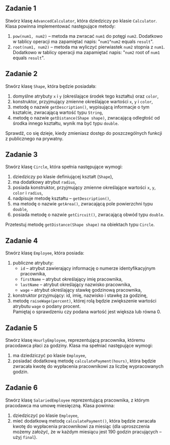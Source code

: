 ## Zadanie 1

Stwórz klasę ```AdvancedCalculator```, która dziedziczy po klasie ```Calculator```.
Klasa powinna implementować następujące metody:

1. ```pow(num1, num2)``` &ndash; metoda ma zwracać ```num1``` do potęgi ```num2```. 
   Dodatkowo w tablicy operacji ma zapamiętać napis: "```num1```^```num2``` equals ```result```".
2. ```root(num1, num2)``` &ndash; metoda ma wyliczyć pierwiastek ```num2``` stopnia z ```num1```. 
   Dodatkowo w tablicy operacji ma zapamiętać napis: "```num2``` root of ```num1``` equals ```result```".  

## Zadanie 2

Stwórz klasę `Shape`, która będzie posiadała:

1. domyślne atrybuty `x` i `y` (określające środek tego kształtu) oraz `color`,
2. konstruktor, przyjmujący zmienne określające wartości `x`, `y` i `color`, 
3. metodę o nazwie `getDescription()`, wypisującą informacje o tym kształcie, zwracającą wartość typu `String`,
4. metodę o nazwie `getDistance(Shape shape)`, zwracającą odległość od środka innego kształtu, wynik ma być typu `double`.

Sprawdź, co się dzieje, kiedy zmieniasz dostęp do poszczególnych funkcji z publicznego na prywatny.  

## Zadanie 3

Stwórz klasę `Circle`, która spełnia następujące wymogi:

1. dziedziczy po klasie definiującej kształt (`Shape`),
2. ma dodatkowy atrybut `radius`,
3. posiada konstruktor, przyjmujący zmienne określające wartości `x`, `y`, `color` i `radius`,
4. nadpisuje metodę kształtu – `getDescription()`,
5. ma metodę o nazwie `getArea()`, zwracającą pole powierzchni typu `double`,
6. posiada metodę o nazwie `getCircuit()`, zwracającą obwód typu `double`.

Przetestuj metodę `getDistance(Shape shape)` na obiektach typu `Circle`.

## Zadanie 4

Stwórz klasę `Employee`, która posiada:

1. publiczne atrybuty:
   * `id` – atrybut zawierający informację o numerze identyfikacyjnym pracownika,
   * `firstName` – atrybut określający imię pracownika,
   * `lastName` – atrybut określający nazwisko pracownika,
   * `wage` – atrybut określający stawkę godzinową pracownika,
2. konstruktor przyjmujący: id, imię, nazwisko i stawkę za godzinę,
3. metodę `raiseWage(percent)`, której rolą będzie zwiększenie wartości atrybutu `wage` o podany procent.  
   Pamiętaj o sprawdzeniu czy podana wartość jest większa lub równa 0.

## Zadanie 5

Stwórz klasę `HourlyEmployee`, reprezentującą pracownika, któremu pracodawca płaci za godziny.
Klasa ma spełniać następujące wymogi:

1. ma dziedziczyć po klasie `Employee`,
2. posiadać dodatkową metodę `calculatePayment(hours)`, która będzie zwracała kwotę do wypłacenia pracownikowi za liczbę wypracowanych godzin. 

## Zadanie 6

Stwórz klasę `SalariedEmployee` reprezentującą pracownika, z którym pracodawca ma umowę miesięczną.
Klasa powinna:

1. dziedziczyć po klasie `Employee`,
2. mieć dodatkową metodę `calculatePayment()`, która będzie zwracała kwotę do wypłacenia pracownikowi za miesiąc
   (dla uproszczenia możemy założyć, że w każdym miesiącu jest 190 godzin pracujących – użyj `final`). 
